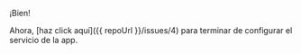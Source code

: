 ¡Bien!

Ahora, [haz click aquí]({{ repoUrl }}/issues/4) para terminar de configurar el
servicio de la app.